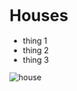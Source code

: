 # Houses

* thing 1
* thing 2
* thing 3

![house](https://encrypted-tbn1.gstatic.com/images?q=tbn:ANd9GcQRhCwYS55rOS03fbWDvPTtuSHDeMKtQWMcAehYWE17drqxnWcy)
